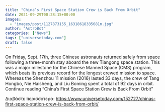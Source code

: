 ```yaml
---
title: "China’s First Space Station Crew is Back From Orbit"
date: 2021-09-29T00:28:15+00:00
images:
  - "images/post/1127873155_16318618335681n.jpg"
author: "AstroBot"
categories: ["News"]
tags: ["universetoday.com"]
draft: false
---
```


On Friday, Sept. 17th, three Chinese astronauts returned safely from space following a three-month stay aboard the new Tiangong space station. This was a major milestone for the Chinese Manned Space (CMS) program, which beats its previous record for the longest crewed mission to space. Whereas the Shenzhou 11 mission (2016) lasted 33 days, the crew of Tang Hongbo, Nie Haisheng, and Liu Boming spent a total of 92 days in orbit. Continue reading “China’s First Space Station Crew is Back From Orbit” 

Διαβάστε περισσότερα: https://www.universetoday.com/152727/chinas-first-space-station-crew-is-back-from-orbit/
